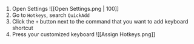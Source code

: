 1. Open Settings
![[Open Settings.png | 100]]
2. Go to `Hotkeys`, search `QuickAdd`
3. Click the `+` button next to the command that you want to add keyboard shortcut
4. Press your customized keyboard
![[Assign Hotkeys.png]]